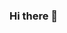 ### Hi there 👋

<!--
**cjohnson74/cjohnson74** is a ✨ _special_ ✨ repository because its `README.md` (this file) appears on your GitHub profile.

https://img.shields.io/badge/CSS3-1572B6?style=for-the-badge&logo=css3&logoColor=white
https://img.shields.io/badge/HTML5-E34F26?style=for-the-badge&logo=html5&logoColor=white
https://img.shields.io/badge/JavaScript-323330?style=for-the-badge&logo=javascript&logoColor=F7DF1E
https://img.shields.io/badge/MySQL-005C84?style=for-the-badge&logo=mysql&logoColor=white
https://img.shields.io/badge/MongoDB-4EA94B?style=for-the-badge&logo=mongodb&logoColor=white
https://img.shields.io/badge/Express.js-000000?style=for-the-badge&logo=express&logoColor=white
https://img.shields.io/badge/React-20232A?style=for-the-badge&logo=react&logoColor=61DAFB
https://img.shields.io/badge/Node.js-339933?style=for-the-badge&logo=nodedotjs&logoColor=white
https://img.shields.io/badge/Handlebars.js-f0772b?style=for-the-badge&logo=handlebarsdotjs&logoColor=black
https://img.shields.io/badge/jQuery-0769AD?style=for-the-badge&logo=jquery&logoColor=white
https://img.shields.io/badge/Bootstrap-563D7C?style=for-the-badge&logo=bootstrap&logoColor=white
https://img.shields.io/badge/Jest-C21325?style=for-the-badge&logo=jest&logoColor=white
https://img.shields.io/badge/C%23-239120?style=for-the-badge&logo=c-sharp&logoColor=white
https://img.shields.io/badge/Python-FFD43B?style=for-the-badge&logo=python&logoColor=darkgreen
https://img.shields.io/badge/Visual_Studio_Code-0078D4?style=for-the-badge&logo=visual%20studio%20code&logoColor=white
https://img.shields.io/badge/Visual_Studio-5C2D91?style=for-the-badge&logo=visual%20studio&logoColor=white

- 🔭 I’m currently working on a secret project 🤐 
- 🌱 I’m currently learning C# and Python.
- 📫 How to reach me: Email: cjohnson74.tech@gmail.com ||||| LinkedIn: www.linkedin.com/in/carson74johnson
- 😄 Pronouns: He/Him/His
- ⚡ Fun fact: Currently taking CALC III and PHY I as prerequisites to get into the University of Florida's CS Program 🐊 
-->
